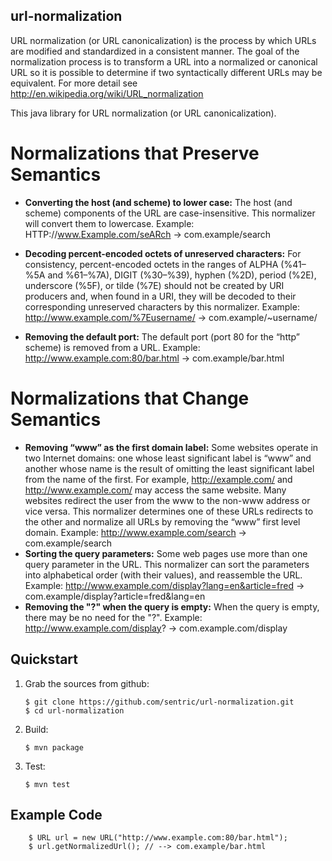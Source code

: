 ## url-normalization

URL normalization (or URL canonicalization) is the process by which URLs are modified and standardized in a consistent manner. The goal of the normalization process is to transform a URL into a normalized or canonical URL so it is possible to determine if two syntactically different URLs may be equivalent.  For more detail see http://en.wikipedia.org/wiki/URL_normalization

This java library for URL normalization (or URL canonicalization).

# Normalizations that Preserve Semantics

 * <b>Converting the host (and scheme) to lower case:</b>
 The host (and scheme)  components of the URL are case-insensitive. This normalizer will convert them to lowercase.
       Example: HTTP://www.Example.com/seARch → com.example/search

 * <b>Decoding percent-encoded octets of unreserved characters:</b>
 For consistency, percent-encoded octets in the ranges of ALPHA (%41–%5A and %61–%7A), DIGIT (%30–%39), hyphen (%2D), period (%2E), underscore (%5F), or tilde (%7E) should not be created by URI producers and, when found in a URI, they will be decoded to their corresponding unreserved characters by this normalizer.
       Example: http://www.example.com/%7Eusername/ → com.example/~username/

 * <b>Removing the default port:</b>
 The default port (port 80 for the “http” scheme) is removed from a URL. 
       Example: http://www.example.com:80/bar.html → com.example/bar.html


# Normalizations that Change Semantics

 * <b>Removing “www” as the first domain label:</b>
 Some websites operate in two Internet domains: one whose least significant label is “www” and another whose name is the result of omitting the least significant label from the name of the first. For example, http://example.com/ and http://www.example.com/ may access the same website. Many websites redirect the user from the www to the non-www address or vice versa. This normalizer determines one of these URLs redirects to the other and normalize all URLs by removing the “www” first level domain.
       Example: http://www.example.com/search → com.example/search
 * <b>Sorting the query parameters:</b>
 Some web pages use more than one query parameter in the URL. This normalizer can sort the parameters into alphabetical order (with their values), and reassemble the URL. 
       Example: http://www.example.com/display?lang=en&article=fred → com.example/display?article=fred&lang=en
 * <b>Removing the "?" when the query is empty:</b>
 When the query is empty, there may be no need for the "?". 
       Example: http://www.example.com/display? → com.example.com/display


## Quickstart

 1. Grab the sources from github: 
 
        $ git clone https://github.com/sentric/url-normalization.git
        $ cd url-normalization  
        
 2. Build:
 
        $ mvn package  
         
 3. Test:

        $ mvn test
        

## Example Code

        $ URL url = new URL("http://www.example.com:80/bar.html");
        $ url.getNormalizedUrl(); // --> com.example/bar.html
